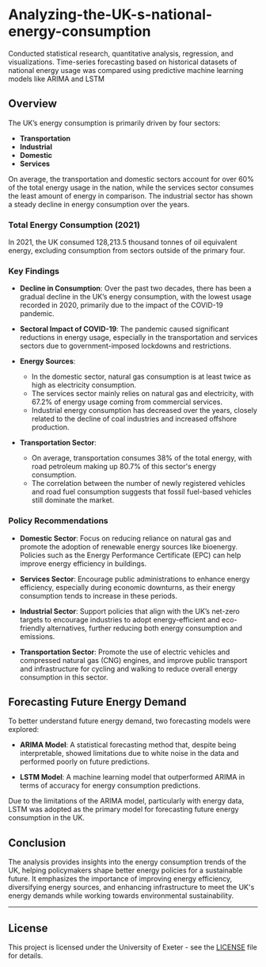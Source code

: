 # Analyzing-the-UK-s-national-energy-consumption
 Conducted statistical research, quantitative analysis, regression,  and visualizations. Time-series forecasting based on historical datasets of national energy usage was compared  using predictive machine learning models like ARIMA and LSTM

## Overview

The UK’s energy consumption is primarily driven by four sectors:

- **Transportation**
- **Industrial**
- **Domestic**
- **Services**

On average, the transportation and domestic sectors account for over 60% of the total energy usage in the nation, while the services sector consumes the least amount of energy in comparison. The industrial sector has shown a steady decline in energy consumption over the years.

### Total Energy Consumption (2021)
In 2021, the UK consumed 128,213.5 thousand tonnes of oil equivalent energy, excluding consumption from sectors outside of the primary four.

### Key Findings

- **Decline in Consumption**: Over the past two decades, there has been a gradual decline in the UK’s energy consumption, with the lowest usage recorded in 2020, primarily due to the impact of the COVID-19 pandemic.
  
- **Sectoral Impact of COVID-19**: The pandemic caused significant reductions in energy usage, especially in the transportation and services sectors due to government-imposed lockdowns and restrictions.

- **Energy Sources**: 
  - In the domestic sector, natural gas consumption is at least twice as high as electricity consumption.
  - The services sector mainly relies on natural gas and electricity, with 67.2% of energy usage coming from commercial services.
  - Industrial energy consumption has decreased over the years, closely related to the decline of coal industries and increased offshore production.

- **Transportation Sector**: 
  - On average, transportation consumes 38% of the total energy, with road petroleum making up 80.7% of this sector's energy consumption.
  - The correlation between the number of newly registered vehicles and road fuel consumption suggests that fossil fuel-based vehicles still dominate the market.

### Policy Recommendations

- **Domestic Sector**: Focus on reducing reliance on natural gas and promote the adoption of renewable energy sources like bioenergy. Policies such as the Energy Performance Certificate (EPC) can help improve energy efficiency in buildings.
  
- **Services Sector**: Encourage public administrations to enhance energy efficiency, especially during economic downturns, as their energy consumption tends to increase in these periods.
  
- **Industrial Sector**: Support policies that align with the UK’s net-zero targets to encourage industries to adopt energy-efficient and eco-friendly alternatives, further reducing both energy consumption and emissions.

- **Transportation Sector**: Promote the use of electric vehicles and compressed natural gas (CNG) engines, and improve public transport and infrastructure for cycling and walking to reduce overall energy consumption in this sector.

## Forecasting Future Energy Demand

To better understand future energy demand, two forecasting models were explored:

- **ARIMA Model**: A statistical forecasting method that, despite being interpretable, showed limitations due to white noise in the data and performed poorly on future predictions.
  
- **LSTM Model**: A machine learning model that outperformed ARIMA in terms of accuracy for energy consumption predictions.

Due to the limitations of the ARIMA model, particularly with energy data, LSTM was adopted as the primary model for forecasting future energy consumption in the UK.

## Conclusion

The analysis provides insights into the energy consumption trends of the UK, helping policymakers shape better energy policies for a sustainable future. It emphasizes the importance of improving energy efficiency, diversifying energy sources, and enhancing infrastructure to meet the UK's energy demands while working towards environmental sustainability.

---

## License

This project is licensed under the University of Exeter - see the [LICENSE](LICENSE) file for details.


